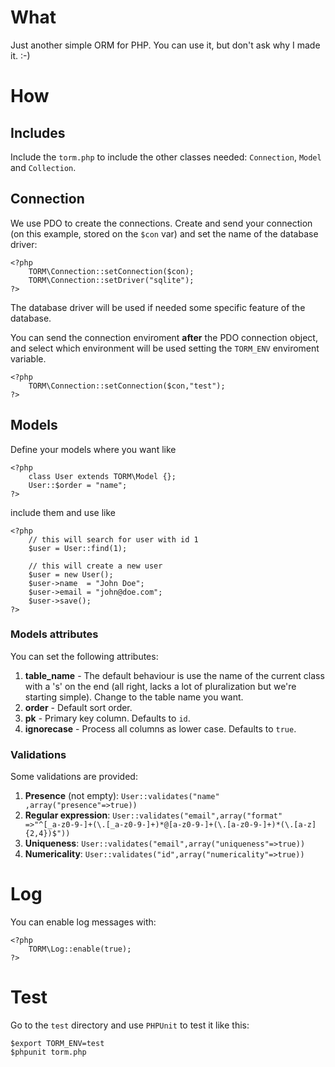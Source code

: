 # What

Just another simple ORM for PHP. You can use it, but don't ask why I made it. :-)

# How

## Includes

Include the `torm.php` to include the other classes needed: `Connection`,
`Model` and `Collection`. 

## Connection

We use PDO to create the connections. Create and send your connection (on this
example, stored on the `$con` var) and set the name of the database driver:

    <?php
        TORM\Connection::setConnection($con);
        TORM\Connection::setDriver("sqlite");
    ?>

The database driver will be used if needed some specific feature of the
database.

You can send the connection enviroment **after** the PDO connection object, and select which environment will be used setting the `TORM_ENV` enviroment
variable.

    <?php
        TORM\Connection::setConnection($con,"test");
    ?>

## Models

Define your models where you want like

    <?php
        class User extends TORM\Model {};
        User::$order = "name";
    ?>

include them and use like

    <?php
        // this will search for user with id 1
        $user = User::find(1);

        // this will create a new user
        $user = new User();
        $user->name  = "John Doe";
        $user->email = "john@doe.com";
        $user->save();
    ?>

### Models attributes

You can set the following attributes:

1. **table_name** - The default behaviour is use the name of the current class
   with a 's' on the end (all right, lacks a lot of pluralization but we're
   starting simple). Change to the table name you want.
2. **order** - Default sort order.
3. **pk** - Primary key column. Defaults to `id`.
4. **ignorecase** - Process all columns as lower case. Defaults to `true`.

### Validations

Some validations are provided:

1. **Presence** (not empty): `User::validates("name" ,array("presence"=>true))`
2. **Regular expression**: `User::validates("email",array("format"  =>"^[_a-z0-9-]+(\.[_a-z0-9-]+)*@[a-z0-9-]+(\.[a-z0-9-]+)*(\.[a-z]{2,4})$"))`
3. **Uniqueness**: `User::validates("email",array("uniqueness"=>true))`
4. **Numericality**: `User::validates("id",array("numericality"=>true))`

# Log

You can enable log messages with:

    <?php
        TORM\Log::enable(true);
    ?>

# Test

Go to the `test` directory and use `PHPUnit` to test it like this:

    $export TORM_ENV=test
    $phpunit torm.php
